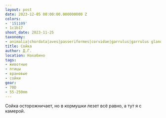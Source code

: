 ```yaml
---
layout: post
date: 2023-12-05 00:00:00.000000000 Z
colors:
- '151109'
- 1c1b17
shoot_date: 2023-11-25
taxonomy:
- animalia|chordata|aves|passeriformes|corvidae|garrulus|garrulus glandarius
title: Сойка
author: Д.Г.
location: Нахабино
tags:
- животные
- птицы
- врановые
- сойки
gear:
- 70D
- 55-250mm
---
```

Сойка осторожничает, но в кормушки лезет всё равно, а тут я с камерой.


